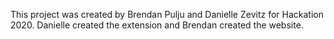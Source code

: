 This project was created by Brendan Pulju and Danielle Zevitz for Hackation 2020. Danielle created the extension and Brendan created the website. 
